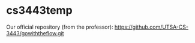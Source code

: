 # cs3443temp 

Our official repository (from the professor):
https://github.com/UTSA-CS-3443/gowiththeflow.git